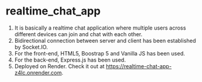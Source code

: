 # realtime_chat_app

1. It is basically a realtime chat application where multiple users across different devices can join and chat with each other. </br>
2. Bidirectional connection between server and client has been established by Socket.IO. </br>
3. For the front-end, HTML5, Boostrap 5 and Vanilla JS has been used. </br>
4. For the back-end, Express.js has been used. </br>
5. Deployed on Render. Check it out at https://realtime-chat-app-z4lc.onrender.com. </br>